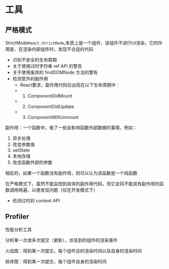 # 工具

## 严格模式

StrictMode```React.StrictMode```,本质上是一个组件，该组件不进行UI渲染，它的作用是，在渲染内部组件时，发现不合适的代码

- 识别不安全的生命周期
- 关于使用过时字符串 ref API 的警告
- 关于使用废弃的 findDOMNode 方法的警告
- 检测意外的副作用
    - React要求，副作用代码仅出现在以下生命周期中：
    - 1. ComponentDidMount
    - 2. ComponentDidUpdate
    - 3. ComponentWillUnmount

副作用：一个函数中，做了一些会影响函数外部数据的事情，例如：

1. 异步处理
2. 改变参数值
3. setState
4. 本地存储
5. 改变函数外部的参数

相反的，如果一个函数没有副作用，则可以认为该函数是一个纯函数

在严格模式下，虽然不能监控到具体的副作用代码，但它会将不能具有副作用的函数调用两遍，以便发现问题（仅在开发模式下）

- 检测过时的 context API

## Profiler

性能分析工具

分析某一次或多次提交（更新），涉及到的组件的渲染事件

火焰图：得到某一次提交，每个组件总的渲染时间以及自身的渲染时间

排序图：得到某一次提交，每个组件自身的渲染时间